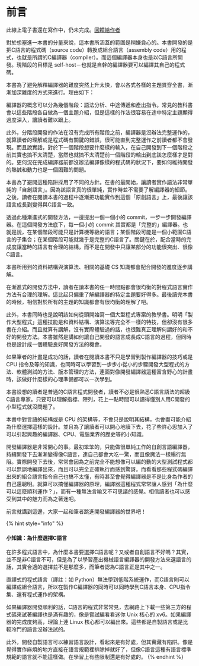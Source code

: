 # 前言

此線上電子書還在寫作中，仍未完成。[回饋給作者](https://goo.gl/forms/DWmgm5fChpJ6IEFI3)

對於想塞進一本書的分量來說，這本書所涵蓋的範圍是稍嫌貪心的。本書開發的是把C語言的程式碼（source code）轉換成組合語言（assembly code）用的程式，也就是所謂的C編譯器（compiler）。而這個編譯器本身也是以C語言所開發。現階段的目標是 self-host－也就是自幹的編譯器要可以編譯其自己的程式碼。

本書為了避免解釋編譯器的難度突然上升太快，會以各式各樣的主題貫穿全書，漸漸加深難度的方式來進行。理由如下：

編譯器的概念可以分為幾個階段：語法分析、中途傳遞和產出指令。常見的教科書會以這些階段各自做為一個主題介紹，但是這樣的作法很容易在途中特定主題顯得過度深入，讓讀者難以跟上。

此外，分階段開發的作法在沒有完成所有階段之前，編譯器是沒辦法完整運作的，就算讀者的理解或是程式碼有關鍵的錯誤，很可能直到完整運作之前讀者都不會發現。而且說實話，對於下一個階段想要什麼樣的輸入，在自己開發到下一個階段之前其實也搞不太清楚，當然也就搞不太清楚前一個階段的輸出到底該怎麼樣才是對的。更何況在完成編譯器前都沒辦法編譯像樣的程式碼的狀況下，要如何維持開發的熱誠和動力也是一個困難的問題。

本書為了避開這種陷阱採用了不同的方針。在書的最開始，讓讀者實作語法非常單純的「自創語言」。因為該語言真的很單純，實作時並不需要了解編譯器的細節。之後，讀者在閱讀本書的過程中逐漸把功能實作到這個「原創語言」上，最後讓該語言成長到變得與C語言一致。

透過此種漸進式的開發方法，一邊提出一個一個小的 commit，一步一步開發編譯器。在這個開發方法底下，每一個小的 commit 其實都是「完整的」編譯器。也就是說，在某個階段可能只是計算機等級的語言；某個階段可能是一個小範圍C語言的子集合；在某個階段可能就幾乎是完整的C語言了。關鍵在於，配合當時的完成度讓當時的語言有合理的結構，而不是在開發中只讓某部分的功能很突出、很像C語言。

本書所用到的資料結構與演算法、相關的基礎 CS 知識都會配合開發的進度逐步講解。

在漸進式的開發方法中，讀者在讀本書的任一時間點都會很均衡的對程式語言實作方法有合理的理解。這比起只偏重了解編譯器的特定主題要好得多。最後讀完本書的時候，相信對於所有的主題的知識都會有很均衡的理解了吧。

此外，本書同時也是說明該如何從頭開始寫一個大型程式專案的教學書。明明「製作大型程式」這種技能是和資料結構、演算法等完全不一樣的特技，但卻沒有很多書在介紹。而且就算有講解，沒有實際體驗過的話，也很難真正理解何謂好的和不好的開發方法。本書雖然是講如何讓自己開發的語言成長成C語言的過程，但同時也是設計成一個體驗良好開發方法的機會。

如果筆者的計畫是成功的話，讀者在閱讀本書不只是學習到製作編譯器的技巧或是 CPU 指令及等的知識，也同時可以學習到一步步小從小的步驟開發大型程式的方法、軟體測試的方法、版本管理的方法，連面對像開發編譯器這種富含野心的計畫時，該做好什麼樣的心理準備都可以一次學到。

本書設想的讀者是普通的C語言程式開發者，讀者不必是很熟悉C語言語法的超級C語言專家。只要可以理解指標、陣列，花上一點時間可以讀得懂別人用C開發的小型程式就沒問題了。

本書中對言語的結構或是 CPU 的架構等，不會只是說明其結構，也會盡可能介紹為什麼選擇這樣的設計。並且為了讓讀者可以開心地讀下去，花了些許心思加入了可以引起興趣的編譯器、CPU、電腦業界的歷史等的小知識。

開發編譯器是非常開心的事。最初笨笨的，只能做很單純工作的自創言語編譯器，持續開發下去漸漸變得像C語言，連自己都會大吃一驚，而且像魔法一樣暢行無阻。實際開發下去後，常常會因為之前完全不能想像可以編的動的大型測試程式都可以無誤地編譯出來，而且可以完全正確執行而感到驚訝。而看看那些程式碼編譯出來的組合語言指令自己也搞不太懂，有時甚至會覺得編譯器是不是比身為作者的自己還聰明。就算可以搞懂編譯器的原理，編譯器這種程式常常讓人感到「為什麼可以這麼順利運作？」，而有一種無法言喻又不可思議的感覺。相信讀者也可以感受到其中的魅力而為之著迷吧。

前言就講到這邊，大家一起和筆者跳進開發編譯器的世界吧！

{% hint style="info" %}
#### 小知識：為什麼選擇C語言

在許多程式語言中，為什麼本書要選擇C語言呢？又或者自創語言不好嗎？其實，並不是非C語言不可，但是為了以學習產出機械語言編譯器的開發方法來選語言的話，其實合適的選擇並不是那麼多，而筆者認為C語言正是其中之一。

直譯式的程式語言（譯註：如 Python）無法學到低階系統運作，而C語言則可以編譯成組合語言，所以在製作C編譯器的同時可以同時學到C語言本身、CPU指令集、還有程式運作的架構。

如果編譯器開發順利的話，C語言的程式非常常見，去網路上下載一些第三方的程式碼來試著編譯也是滿有趣的，像是嘗試編看看迷你 Unix 核心的 xv6。如果編譯器的完成度夠高，理論上連 Linux 核心都可以編出來。這些都是自製語言或是比較冷門的語言沒辦法試的。

此外，開發自製語言可以練習語言設計，看起來是有好處，但其實藏有陷阱。像是覺得實作麻煩的地方直接在語言規範裡排除掉就好了，但像C語言這種有語言標準規範的語言就不能這樣做。在學習上有些限制還是有好處的。
{% endhint %}



